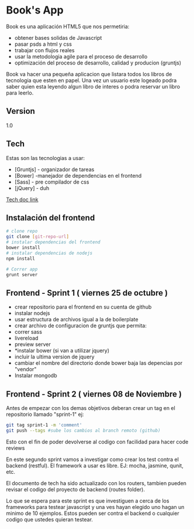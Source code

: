Book's App 
=========

Book es una aplicación HTML5 que nos permetiria:

  - obtener bases solidas de Javascript
  - pasar psds a html y css
  - trabajar con flujos reales
  - usar la metodologia agile para el proceso de desarrollo
  - optimización del proceso de desarrollo, calidad y producion (gruntjs)

Book va hacer una pequeña aplicacion que listara todos los libros de tecnologia que esten en papel. Una vez un usuario este logeado podra saber quien esta leyendo algun libro de interes o podra reservar un libro para leerlo.  

Version
----

1.0

Tech
-----------

Estas son las tecnologias a usar:

* [Gruntjs] - organizador de tareas 
* [Bower]   -manejador de dependencias en el frontend 
* [Sass] - pre compilador de css
* [jQuery] - duh 

[Tech doc link](https://drive.google.com/file/d/0B08r1h3RbqoEUjhZUzk5QWVscW8/edit?usp=sharing) 

Instalación del frontend
--------------

```sh
# clone repo
git clone [git-repo-url] 
# instalar dependencias del frontend
bower install  
# instalar dependencias de nodejs
npm install

# Correr app
grunt server
```

## Frontend - Sprint 1 ( viernes 25 de octubre ) 
- crear repositorio para el frontend en su cuenta de github
- instalar nodejs
- usar estructura de archivos igual a la de boilerplate
- crear archivo de configuracion de gruntjs que permita:
 - correr sass
 - livereload
 - preview server
- *instalar bower (si van a utilizar jquery)
 - incluir la ultima version de jquery
 - cambiar el nombre del directorio donde bower baja las depencias por "vendor"
- Instalar mongodb

## Frontend - Sprint 2 ( viernes 08 de Noviembre ) 
Antes de empezar con los demas objetivos deberan crear un tag en el repositorio llamado "sprint-1" ej:
```sh
git tag sprint-1 -m 'comment'
git push --tags #sube los cambios al branch remoto (github)	
```
Esto con el fin de poder devolverse al codigo con facilidad para hacer code reviews

En este segundo sprint vamos a investigar como crear los test contra el backend (restful). El framework a usar es libre. EJ: mocha, jasmine, qunit, etc.

El documento de tech ha sido actualizado con los routers, tambien pueden revisar el codigo del proyecto de backend (routes folder).

Lo que se espera para este sprint es que investiguen a cerca de los frameworks para testear javascript y una ves hayan elegido uno hagan un minimo de 10 ejemplos. Estos pueden ser contra el backend o cualquier codigo que ustedes quieran testear.
